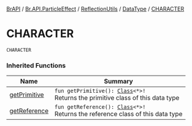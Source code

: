 [BrAPI](../../../index.md) / [Br.API.ParticleEffect](../../index.md) / [ReflectionUtils](../index.md) / [DataType](index.md) / [CHARACTER](./-c-h-a-r-a-c-t-e-r.md)

# CHARACTER

`CHARACTER`

### Inherited Functions

| Name | Summary |
|---|---|
| [getPrimitive](get-primitive.md) | `fun getPrimitive(): `[`Class`](https://docs.oracle.com/javase/8/docs/api/java/lang/Class.html)`<*>!`<br>Returns the primitive class of this data type |
| [getReference](get-reference.md) | `fun getReference(): `[`Class`](https://docs.oracle.com/javase/8/docs/api/java/lang/Class.html)`<*>!`<br>Returns the reference class of this data type |
